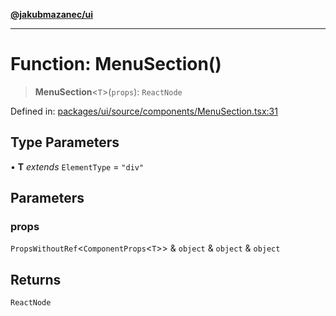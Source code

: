 [**@jakubmazanec/ui**](../README.md)

---

# Function: MenuSection()

> **MenuSection**\<`T`\>(`props`): `ReactNode`

Defined in:
[packages/ui/source/components/MenuSection.tsx:31](https://github.com/jakubmazanec/tools/blob/797379ce98752dc838b82c8398e04d90c58ce9e7/packages/ui/source/components/MenuSection.tsx#L31)

## Type Parameters

• **T** _extends_ `ElementType` = `"div"`

## Parameters

### props

`PropsWithoutRef`\<`ComponentProps`\<`T`\>\> & `object` & `object` & `object`

## Returns

`ReactNode`
